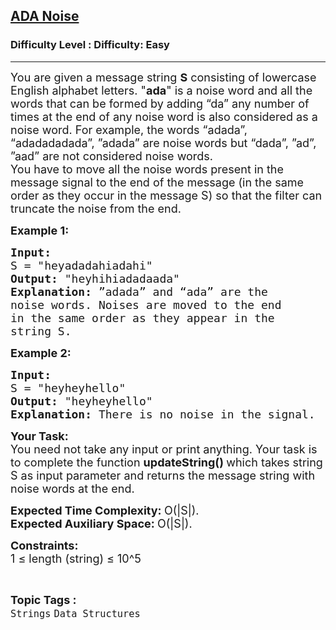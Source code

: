 <h2><a href="https://www.geeksforgeeks.org/problems/ada-noise2029/1">ADA Noise</a></h2><h3>Difficulty Level : Difficulty: Easy</h3><hr><div class="problems_problem_content__Xm_eO"><p><span style="font-size:18px">You are given a message string <strong>S</strong> consisting of lowercase English alphabet letters. "<strong>ada</strong>" is a noise word and all the words that can be formed by adding “da” any number of times at the end of any noise word is also considered as a noise word. For example, the words “adada”, “adadadadada”, ”adada” are noise words but “dada”, ”ad”, ”aad” are not considered noise words.<br>
You&nbsp;have to move all the noise words&nbsp;present in the message signal to the end of the message (in the same order as they occur in the message S) so that the filter can truncate the noise&nbsp;from the end.</span></p>

<p><span style="font-size:18px"><strong>Example 1:</strong></span></p>

<pre><span style="font-size:18px"><strong>Input:</strong>
S = "heyadadahiadahi"
<strong>Output: </strong>"heyhihiadadaada" 
<strong>Explanation: </strong>”adada” and “ada” are the 
noise words. Noises are moved to the end 
in the same order as they appear in the 
string S.</span></pre>

<p><span style="font-size:18px"><strong>Example 2:</strong></span></p>

<pre><span style="font-size:18px"><strong>Input:
</strong>S = "heyheyhello"
<strong>Output: </strong>"heyheyhello"
<strong>Explanation: </strong>There is no noise in the signal.</span></pre>

<p><span style="font-size:18px"><strong>Your Task:</strong><br>
You need not take any input or print anything. Your task is to complete the function <strong>updateString()&nbsp;</strong>which takes string S as input parameter&nbsp;and returns the message&nbsp;string with noise words at the end. </span></p>

<p><span style="font-size:18px"><strong>Expected Time Complexity:&nbsp;</strong>O(|S|).<br>
<strong>Expected Auxiliary Space:&nbsp;</strong>O(|S|).</span></p>

<p><span style="font-size:18px"><strong>Constraints:</strong><br>
1 ≤ length (string) ≤ 10^5</span></p>
</div><br><p><span style=font-size:18px><strong>Topic Tags : </strong><br><code>Strings</code>&nbsp;<code>Data Structures</code>&nbsp;